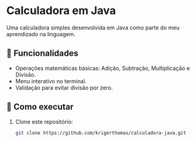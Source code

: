 # Calculadora em Java

Uma calculadora simples desenvolvida em Java como parte do meu aprendizado na linguagem.

## 📌 Funcionalidades
- Operações matemáticas básicas: Adição, Subtração, Multiplicação e Divisão.
- Menu interativo no terminal.
- Validação para evitar divisão por zero.

## 🚀 Como executar
1. Clone este repositório:
   ```bash
   git clone https://github.com/krigerthomas/calculadora-java.git
